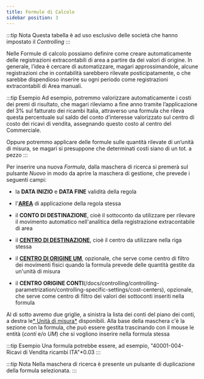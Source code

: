 ```yaml
---
title: Formule di Calcolo
sidebar position: 3
--- 
```


:::tip Nota
Questa tabella è ad uso esclusivo delle società che hanno impostato il *Controlling*
:::

Nelle Formule di calcolo possiamo definire come creare automaticamente delle registrazioni extracontabili di area a partire da dei valori di origine. In generale, l’idea è cercare di automatizzare, magari approssimandole, alcune registrazioni che in contabilità sarebbero rilevate posticipatamente, o che sarebbe dispendioso inserire su ogni periodo come registrazioni extracontabili di Area manuali.

:::tip Esempio
Ad esempio, potremmo valorizzare automaticamente i costi dei premi di risultato, che magari rileviamo a fine anno tramite l’applicazione del 3% sul fatturato dei ricambi Italia, attraverso una formula che rileva questa percentuale sul saldo del conto d’interesse valorizzato sul centro di costo dei ricavi di vendita, assegnando questo costo al centro del Commerciale.

Oppure potremmo applicare delle formule sulle quantità rilevate di un’unità di misura, se magari si presuppone che determinati costi siano di un tot. a pezzo
:::

Per inserire una nuova *Formula*, dalla maschera di ricerca si premerà sul pulsante *Nuovo* in modo da aprire la maschera di gestione, che prevede i seguenti campi:  
- la **DATA INIZIO** e **DATA FINE** validità della regola

- l'[**AREA**](/docs/controlling/controlling-parametrization/controlling-specific-settings/area-types-areas) di applicazione della regola stessa

- il **CONTO DI DESTINAZIONE**, cioè il sottoconto da utilizzare per rilevare il movimento automatico nell'analitica della registrazione extracontabile di area

- il [**CENTRO DI DESTINAZIONE**](/docs/controlling/controlling-parametrization/controlling-specific-settings/cost-centers), cioè il centro da utilizzare nella riga stessa

- il [**CENTRO DI ORIGINE UM**](/docs/controlling/controlling-parametrization/controlling-specific-settings/cost-centers), opzionale, che serve come centro di filtro dei movimenti fisici quando la formula prevede delle quantità gestite da un'unità di misura

- il **CENTRO ORIGINE CONTI**(/docs/controlling/controlling-parametrization/controlling-specific-settings/cost-centers), opzionale, che serve come centro di filtro dei valori dei sottoconti inseriti nella formula

Al di sotto avremo due griglie, a sinistra la lista dei conti del piano dei conti, a destra le[* Unità di misura*](/docs/controlling/controlling-parametrization/controlling-specific-settings/measure-units) disponibili.
Alla base della maschera c'è la sezione con la formula, che può essere gestita trascinando con il mouse le entità (*conti* e/o *UM*) che si vogliono inserire nella formula stessa

:::tip Esempio
Una formula potrebbe essere, ad esempio, "40001-004-Ricavi di Vendita ricambi ITA"*0.03
:::

:::tip Nota
Nella maschera di ricerca è presente un pulsante di duplicazione della formula selezionata.
:::
